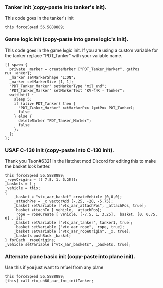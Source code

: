 ### Tanker init (copy-paste into tanker's init).
This code goes in the tanker's init
```
this forceSpeed 56.5888889;
```

### Game logic init (copy-paste into game logic's init).
This code goes in the game logic init. If you are using a custom variable for the tanker replace "PDT_Tanker" with your variable name.
```
[] spawn {
  private _marker = createMarker ["PDT_Tanker_Marker", getPos PDT_Tanker];
  _marker setMarkerShape "ICON";
  _marker setMarkerSize [1, 1];
  "PDT_Tanker_Marker" setMarkerType "mil_end";
  "PDT_Tanker_Marker" setMarkerText "KV-44X - Tanker";
  waitUntil {
    sleep 5;
    if (alive PDT_Tanker) then {
      "PDT_Tanker_Marker" setMarkerPos (getPos PDT_Tanker);
      false
    } else {
      deleteMarker "PDT_Tanker_Marker";
      false
    };
  };
};
```

### USAF C-130 init (copy-paste into C-130 init).
Thank you Talon#6321 in the Hatchet mod Discord for editing this to make the basket look better.
```
this forceSpeed 56.5888889;
_ropeOrigins = [[-7.5, 1, 3.25]];
_baskets = [];
_vehicle = this;
{
    _basket = "vtx_aar_basket" createVehicle [0,0,0];
    _attachPos = _x vectorAdd [-.25, -20, -5.75];
    _basket setVariable ["vtx_aar_attachPos", _attachPos, true];
    _basket attachTo [_vehicle, _attachPos];
    _rope = ropeCreate [_vehicle, [-7.5, 1, 3.25], _basket, [0, 0.75, 0] , 21];
    _basket setVariable ["vtx_aar_tanker", tanker1, true];
    _basket setVariable ["vtx_aar_rope", _rope, true];
    _basket setVariable ["vtx_aar_ropeOrigin", _x, true];
    _baskets pushBack _basket;
} forEach _ropeOrigins;
_vehicle setVariable ["vtx_aar_baskets", _baskets, true];
```

### Alternate plane basic init (copy-paste into plane init).
Use this if you just want to refuel from any plane
```
this forceSpeed 56.5888889;
[this] call vtx_uh60_aar_fnc_initTanker;
```
